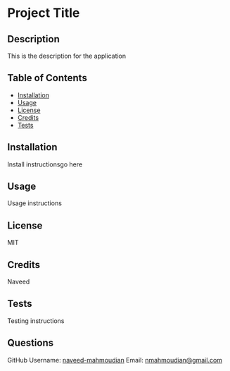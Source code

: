 # Project Title

## Description
    
This is the description for the application

## Table of Contents

- [Installation](#installation)
- [Usage](#usage)
- [License](#license)
- [Credits](#credits)
- [Tests](#tests)

## Installation

Install instructionsgo here
    
## Usage
    
Usage instructions

## License
MIT
    
## Credits

Naveed

## Tests

Testing instructions

## Questions
GitHub Username: [naveed-mahmoudian](https://www.github.com/naveed-mahmoudian/)
Email: nmahmoudian@gmail.com